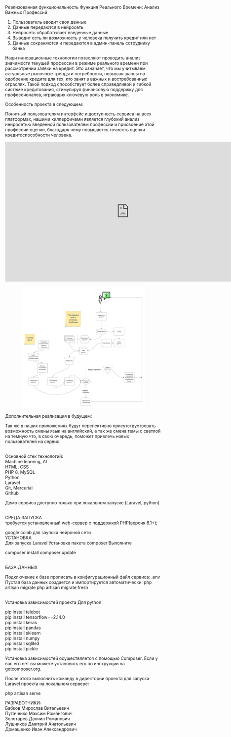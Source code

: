 Реализованная функциональность
Функция Реального Времени: Анализ Важных Профессий

1) Пользователь вводит свои данные
2) Данные передаются в нейросеть
3) Нейросеть обрабатывает введенные данные
4) Выводит есть ли возможность у человека получить кредит или нет
5) Данные сохраняются и передаются в админ-панель сотруднику банка

Наши инновационные технологии позволяют проводить анализ значимости текущей профессии в режиме реального времени при рассмотрении заявки на кредит. Это означает, что мы учитываем актуальные рыночные тренды и потребности, повышая шансы на одобрение кредита для тех, кто занят в важных и востребованных отраслях. Такой подход способствует более справедливой и гибкой системе кредитования, стимулируя финансовую поддержку для профессионалов, играющих ключевую роль в экономике.

Особенность проекта в следующем:

Понятный пользователям интерфейс и доступность сервиса на всех платформах, нашими киллерфичами является глубокий анализ нейросетью введенной пользователем профессии и присвоение этой профессии оценки, благодаря чему повышается точность оценки кредитоспособности человека.

<iframe style="border: 1px solid rgba(0, 0, 0, 0.1);" width="800" height="450" src="https://www.figma.com/embed?embed_host=share&url=https%3A%2F%2Fwww.figma.com%2Ffile%2FPifTiISPNEeohURXO2eR3S%2FUntitled%3Ftype%3Ddesign%26node-id%3D0%253A1%26mode%3Ddesign%26t%3DDFNt2N6QiC8tfapB-1" allowfullscreen></iframe>

<p align="center"><a href="" target="_blank"><img src="block-schema.jpg" width="400" alt="Block Schema"></a></p>


Дополнительная реализация в будущем:

Так же в наших приложениях будут перспективно присутствуетвовать возможность смены язык на английский, а так же смена темы с светлой на темную что, в свою очередь, поможет привлечь новых пользователей на сервис.

<br>
Основной стек технологий:
<br>
Machine learning, AI
<br>
HTML, CSS
<br>
PHP 8, MySQL
<br>
Python
<br>
Laravel
<br>
Git, Mercurial
<br>
Github

Демо сервиса доступно только при локальном запуске (Laravel, python)

<br>
СРЕДА ЗАПУСКА
<br>
требуется установленный web-сервер с поддержкой PHP(версия 8.1+);

google colab для заупска нейроной сети 
<br>
УСТАНОВКА
<br>
Для запуска Laravel
Установка пакета composer
Выполните

composer install
composer update

<br>
БАЗА ДАННЫХ

Подключение к базе прописать в конфигурационный файл сервиса: .env
Пустая база данных создается и импортируется автоматически:
php artisan migrate
php artisan migrate:fresh

<br>
Установка зависимостей проекта
Для python:

pip install telebot
<br>
pip install tensorflow==2.14.0
<br>
pip install keras
<br>
pip install pandas
<br>
pip install sklearn
<br>
pip install numpy
<br>
pip install sqlite3
<br>
pip install pickle

Установка зависимостей осуществляется с помощью Composer. Если у вас его нет вы можете установить его по инструкции на getcomposer.org.

После этого выполнить команду в директории проекта для запуска Laravel проекта на локальном сервере:

php artisan serve

РАЗРАБОТЧИКИ:
<br>
Бабков Мирослав Витальевич
<br>
Пугаченко Максим Романгович
<br>
Золотарев Даниил Романович
<br>
Лушников Дмитрий Анатольевич
<br>
Домашенко Иван Александрович
